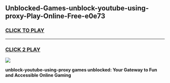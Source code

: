 
## Unblocked-Games-unblock-youtube-using-proxy-Play-Online-Free-e0e73
<h3>
<a href="https://premium76.site?title=unblock-youtube-using-proxy&ref=26A">CLICK TO PLAY</a></h3>
<hr>

<h3>
<a href="https://premium76.site?title=unblock-youtube-using-proxy&ref=26A">CLICK 2 PLAY</a>
  
</h3>

<a href="https://premium76.site?title=unblock-youtube-using-proxy&ref=26A"><img src="https://clearcache.store/games.png"></a>


**unblock-youtube-using-proxy games unblocked: Your Gateway to Fun and Accessible Online Gaming**
